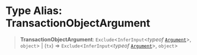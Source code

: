 # Type Alias: TransactionObjectArgument

> **TransactionObjectArgument**: `Exclude`\<`InferInput`\<*typeof* [`Argument`](../variables/Argument.md)\>, `object`\> \| (`tx`) => `Exclude`\<`InferInput`\<*typeof* [`Argument`](../variables/Argument.md)\>, `object`\>
